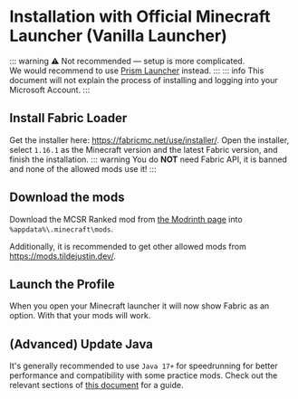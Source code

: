 # Installation with Official Minecraft Launcher (Vanilla Launcher)

::: warning
⚠️ Not recommended — setup is more complicated.
<br>
We would recommend to use [Prism Launcher](./install_prism) instead.
:::
::: info
This document will not explain the process of installing and logging into your Microsoft Account.
:::

## Install Fabric Loader
Get the installer here: <https://fabricmc.net/use/installer/>. Open the installer, select `1.16.1` as the Minecraft version and the latest Fabric version, and finish the installation.
::: warning
You do **NOT** need Fabric API, it is banned and none of the allowed mods use it!
:::

## Download the mods
Download the MCSR Ranked mod from [the Modrinth page](http://modrinth.com/mod/mcsr-ranked) into `%appdata%\.minecraft\mods`.

Additionally, it is recommended to get other allowed mods from https://mods.tildejustin.dev/.

## Launch the Profile
When you open your Minecraft launcher it will now show Fabric as an option. With that your mods will work.

## (Advanced) Update Java
It's generally recommended to use `Java 17+` for speedrunning for better performance and compatibility with some practice mods. Check out the relevant sections of [this document](https://docs.google.com/document/d/1PIjyPMulI3r5aZpfywt5OQR_12qEzX5UTfU8DQHtNp8/edit?pli=1&tab=t.0#heading=h.62ygxgaxcs5a) for a guide.

